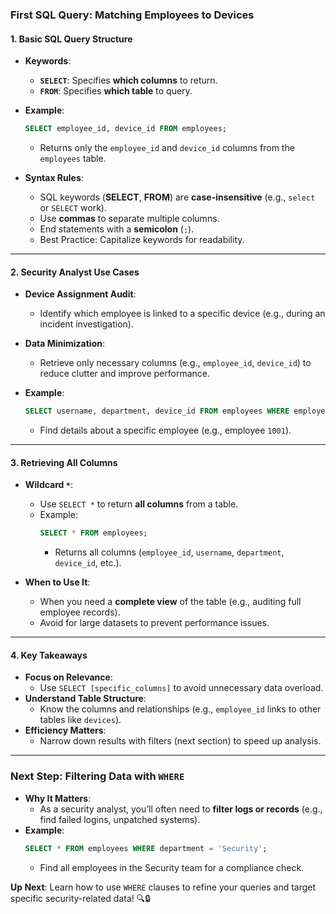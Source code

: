 ### **First SQL Query: Matching Employees to Devices**  

#### **1. Basic SQL Query Structure**  
- **Keywords**:  
  - **`SELECT`**: Specifies **which columns** to return.  
  - **`FROM`**: Specifies **which table** to query.  

- **Example**:  
  ```sql
  SELECT employee_id, device_id FROM employees;
  ```  
  - Returns only the `employee_id` and `device_id` columns from the `employees` table.  

- **Syntax Rules**:  
  - SQL keywords (**SELECT**, **FROM**) are **case-insensitive** (e.g., `select` or `SELECT` work).  
  - Use **commas** to separate multiple columns.  
  - End statements with a **semicolon** (`;`).  
  - Best Practice: Capitalize keywords for readability.  

---

#### **2. Security Analyst Use Cases**  
- **Device Assignment Audit**:  
  - Identify which employee is linked to a specific device (e.g., during an incident investigation).  
- **Data Minimization**:  
  - Retrieve only necessary columns (e.g., `employee_id`, `device_id`) to reduce clutter and improve performance.  

- **Example**:  
  ```sql
  SELECT username, department, device_id FROM employees WHERE employee_id = 1001;
  ```  
  - Find details about a specific employee (e.g., employee `1001`).  

---

#### **3. Retrieving All Columns**  
- **Wildcard `*`**:  
  - Use `SELECT *` to return **all columns** from a table.  
  - Example:  
    ```sql
    SELECT * FROM employees;
    ```  
    - Returns all columns (`employee_id`, `username`, `department`, `device_id`, etc.).  

- **When to Use It**:  
  - When you need a **complete view** of the table (e.g., auditing full employee records).  
  - Avoid for large datasets to prevent performance issues.  

---

#### **4. Key Takeaways**  
- **Focus on Relevance**:  
  - Use `SELECT [specific_columns]` to avoid unnecessary data overload.  
- **Understand Table Structure**:  
  - Know the columns and relationships (e.g., `employee_id` links to other tables like `devices`).  
- **Efficiency Matters**:  
  - Narrow down results with filters (next section) to speed up analysis.  

---

### **Next Step: Filtering Data with `WHERE`**  
- **Why It Matters**:  
  - As a security analyst, you’ll often need to **filter logs or records** (e.g., find failed logins, unpatched systems).  
- **Example**:  
  ```sql
  SELECT * FROM employees WHERE department = 'Security';
  ```  
  - Find all employees in the Security team for a compliance check.  

**Up Next**: Learn how to use `WHERE` clauses to refine your queries and target specific security-related data! 🔍🔒